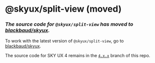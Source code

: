 # @skyux/split-view (moved)

### *The source code for `@skyux/split-view` has moved to [blackbaud/skyux](https://github.com/blackbaud/skyux).*

To work with the latest version of `@skyux/split-view`, go to [blackbaud/skyux](https://github.com/blackbaud/skyux).

The source code for SKY UX 4 remains in the [`4.x.x`](https://github.com/blackbaud/skyux-split-view/tree/4.x.x) branch of this repo.
